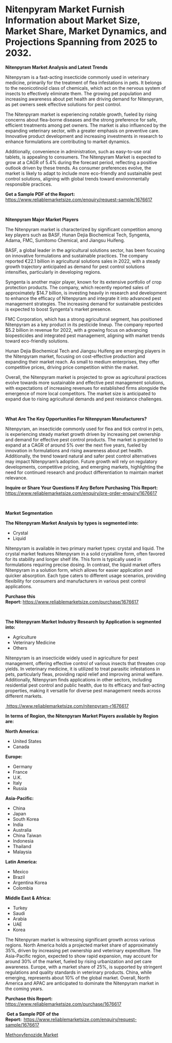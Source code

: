<p><h1>Nitenpyram Market Furnish Information about Market Size, Market Share, Market Dynamics, and Projections Spanning from 2025 to 2032.</h1></p><p><strong>Nitenpyram Market Analysis and Latest Trends</strong></p>
<p><p>Nitenpyram is a fast-acting insecticide commonly used in veterinary medicine, primarily for the treatment of flea infestations in pets. It belongs to the neonicotinoid class of chemicals, which act on the nervous system of insects to effectively eliminate them. The growing pet population and increasing awareness about pet health are driving demand for Nitenpyram, as pet owners seek effective solutions for pest control.</p><p>The Nitenpyram market is experiencing notable growth, fueled by rising concerns about flea-borne diseases and the strong preference for safe, efficient treatments among pet owners. The market is also influenced by the expanding veterinary sector, with a greater emphasis on preventive care. Innovative product development and increasing investments in research to enhance formulations are contributing to market dynamics.</p><p>Additionally, convenience in administration, such as easy-to-use oral tablets, is appealing to consumers. The Nitenpyram Market is expected to grow at a CAGR of 5.4% during the forecast period, reflecting a positive outlook driven by these trends. As consumer preferences evolve, the market is likely to adapt to include more eco-friendly and sustainable pest control solutions, aligning with global trends toward environmentally responsible practices.</p></p>
<p><strong>Get a Sample PDF of the Report:&nbsp;</strong> <a href="https://www.reliablemarketsize.com/enquiry/request-sample/1676617?utm_campaign=1932&utm_medium=2&utm_source=Github&utm_content=ia&utm_term=02042025&utm_id=nitenpyram">https://www.reliablemarketsize.com/enquiry/request-sample/1676617</a></p>
<p>&nbsp;</p>
<p><strong>Nitenpyram Major Market Players</strong></p>
<p><p>The Nitenpyram market is characterized by significant competition among key players such as BASF, Hunan Dejia Biochemical Tech, Syngenta, Adama, FMC, Sumitomo Chemical, and Jiangsu Huifeng. </p><p>BASF, a global leader in the agricultural solutions sector, has been focusing on innovative formulations and sustainable practices. The company reported €22.1 billion in agricultural solutions sales in 2022, with a steady growth trajectory anticipated as demand for pest control solutions intensifies, particularly in developing regions.</p><p>Syngenta is another major player, known for its extensive portfolio of crop protection products. The company, which recently reported sales of approximately $14.7 billion, is investing heavily in research and development to enhance the efficacy of Nitenpyram and integrate it into advanced pest management strategies. The increasing demand for sustainable pesticides is expected to boost Syngenta's market presence.</p><p>FMC Corporation, which has a strong agricultural segment, has positioned Nitenpyram as a key product in its pesticide lineup. The company reported $5.2 billion in revenue for 2022, with a growing focus on advancing biopesticides and integrated pest management, aligning with market trends toward eco-friendly solutions.</p><p>Hunan Dejia Biochemical Tech and Jiangsu Huifeng are emerging players in the Nitenpyram market, focusing on cost-effective production and expanding their market reach. As small to medium enterprises, they offer competitive prices, driving price competition within the market.</p><p>Overall, the Nitenpyram market is projected to grow as agricultural practices evolve towards more sustainable and effective pest management solutions, with expectations of increasing revenues for established firms alongside the emergence of more local competitors. The market size is anticipated to expand due to rising agricultural demands and pest resistance challenges.</p></p>
<p>&nbsp;</p>
<p><strong>What Are The Key Opportunities For Nitenpyram Manufacturers?</strong></p>
<p><p>Nitenpyram, an insecticide commonly used for flea and tick control in pets, is experiencing steady market growth driven by increasing pet ownership and demand for effective pest control products. The market is projected to expand at a CAGR of around 5% over the next five years, fueled by innovation in formulations and rising awareness about pet health. Additionally, the trend toward natural and safer pest control alternatives may impact Nitenpyram’s adoption. Future growth will rely on regulatory developments, competitive pricing, and emerging markets, highlighting the need for continued research and product differentiation to maintain market relevance.</p></p>
<p><strong>Inquire or Share Your Questions If Any Before Purchasing This Report:</strong> <a href="https://www.reliablemarketsize.com/enquiry/pre-order-enquiry/1676617?utm_campaign=1932&utm_medium=2&utm_source=Github&utm_content=ia&utm_term=02042025&utm_id=nitenpyram">https://www.reliablemarketsize.com/enquiry/pre-order-enquiry/1676617</a></p>
<p>&nbsp;</p>
<p><strong>Market Segmentation</strong></p>
<p><strong>The Nitenpyram Market Analysis by types is segmented into:</strong></p>
<p><ul><li>Crystal</li><li>Liquid</li></ul></p>
<p><p>Nitenpyram is available in two primary market types: crystal and liquid. The crystal market features Nitenpyram in a solid crystalline form, often favored for its stability and longer shelf life. This form is typically used in formulations requiring precise dosing. In contrast, the liquid market offers Nitenpyram in a solution form, which allows for easier application and quicker absorption. Each type caters to different usage scenarios, providing flexibility for consumers and manufacturers in various pest control applications.</p></p>
<p><strong>Purchase this Report:&nbsp;</strong><a href="https://www.reliablemarketsize.com/purchase/1676617?utm_campaign=1932&utm_medium=2&utm_source=Github&utm_content=ia&utm_term=02042025&utm_id=nitenpyram">https://www.reliablemarketsize.com/purchase/1676617</a></p>
<p>&nbsp;</p>
<p><strong>The Nitenpyram Market Industry Research by Application is segmented into:</strong></p>
<p><ul><li>Agriculture</li><li>Veterinary Medicine</li><li>Others</li></ul></p>
<p><p>Nitenpyram is an insecticide widely used in agriculture for pest management, offering effective control of various insects that threaten crop yields. In veterinary medicine, it is utilized to treat parasitic infestations in pets, particularly fleas, providing rapid relief and improving animal welfare. Additionally, Nitenpyram finds applications in other sectors, including residential pest control and public health, due to its efficacy and fast-acting properties, making it versatile for diverse pest management needs across different markets.</p></p>
<p><a href="https://www.reliablemarketsize.com/nitenpyram-r1676617?utm_campaign=1932&utm_medium=2&utm_source=Github&utm_content=ia&utm_term=02042025&utm_id=nitenpyram">&nbsp;https://www.reliablemarketsize.com/nitenpyram-r1676617</a></p>
<p><strong>In terms of Region, the Nitenpyram Market Players available by Region are:</strong></p>
<p>
    <p> <strong> North America: </strong>
        <ul>
            <li>United States</li>
            <li>Canada</li>
        </ul>
        </p> 
    <p> <strong> Europe: </strong>
        <ul>
            <li>Germany</li>
            <li>France</li>
            <li>U.K.</li>
            <li>Italy</li>
            <li>Russia</li>
        </ul>
        </p> 
    <p> <strong> Asia-Pacific: </strong>
        <ul>
            <li>China</li>
            <li>Japan</li>
            <li>South Korea</li>
            <li>India</li>
            <li>Australia</li>
            <li>China Taiwan</li>
            <li>Indonesia</li>
            <li>Thailand</li>
            <li>Malaysia</li>
        </ul>
        </p> 
    <p> <strong> Latin America: </strong>
        <ul>
            <li>Mexico</li>
            <li>Brazil</li>
            <li>Argentina Korea</li>
            <li>Colombia</li>
        </ul>
        </p> 
    <p> <strong> Middle East & Africa: </strong>
        <ul>
            <li>Turkey</li>
            <li>Saudi</li>
            <li>Arabia</li>
            <li>UAE</li>
            <li>Korea</li>
        </ul>
    </p>
    </p>
<p><p>The Nitenpyram market is witnessing significant growth across various regions. North America holds a projected market share of approximately 35%, driven by increasing pet ownership and veterinary expenditure. The Asia-Pacific region, expected to show rapid expansion, may account for around 30% of the market, fueled by rising urbanization and pet care awareness. Europe, with a market share of 25%, is supported by stringent regulations and quality standards in veterinary products. China, while emerging, represents about 10% of the global market. Overall, North America and APAC are anticipated to dominate the Nitenpyram market in the coming years.</p></p>
<p><strong>Purchase this Report: </strong><a href="https://www.reliablemarketsize.com/purchase/1676617?utm_campaign=1932&utm_medium=2&utm_source=Github&utm_content=ia&utm_term=02042025&utm_id=nitenpyram">https://www.reliablemarketsize.com/purchase/1676617</a></p>
<p>&nbsp;<strong>Get a Sample PDF of the Report:&nbsp;&nbsp;</strong><a href="https://www.reliablemarketsize.com/enquiry/request-sample/1676617?utm_campaign=1932&utm_medium=2&utm_source=Github&utm_content=ia&utm_term=02042025&utm_id=nitenpyram">https://www.reliablemarketsize.com/enquiry/request-sample/1676617</a></p>
<p><strong></strong></p>
<p><p><a href="https://github.com/vimar16th/Market-Research-Report-List-7/blob/main/methoxyfenozide-market.md?utm_campaign=1932&utm_medium=2&utm_source=Github&utm_content=ia&utm_term=02042025&utm_id=nitenpyram">Methoxyfenozide Market</a></p></p>